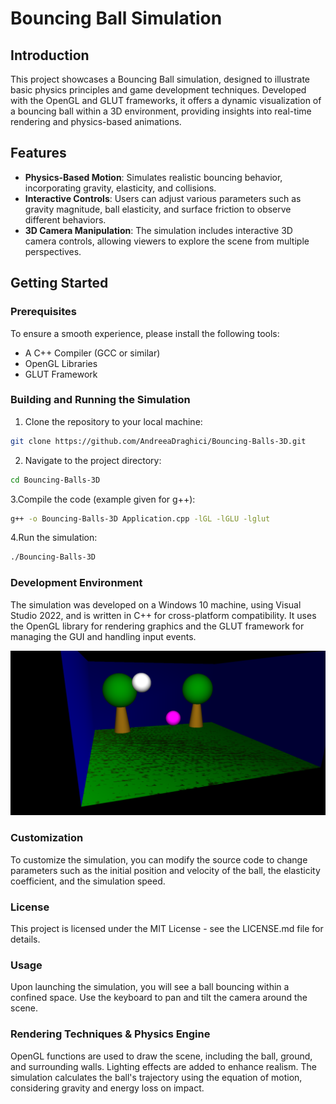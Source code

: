 # Bouncing Ball Simulation

## Introduction
This project showcases a Bouncing Ball simulation, designed to illustrate basic physics principles and game development techniques. Developed with the OpenGL and GLUT frameworks, it offers a dynamic visualization of a bouncing ball within a 3D environment, providing insights into real-time rendering and physics-based animations.

## Features
- **Physics-Based Motion**: Simulates realistic bouncing behavior, incorporating gravity, elasticity, and collisions.
- **Interactive Controls**: Users can adjust various parameters such as gravity magnitude, ball elasticity, and surface friction to observe different behaviors.
- **3D Camera Manipulation**: The simulation includes interactive 3D camera controls, allowing viewers to explore the scene from multiple perspectives.

## Getting Started

### Prerequisites
To ensure a smooth experience, please install the following tools:
- A C++ Compiler (GCC or similar)
- OpenGL Libraries
- GLUT Framework

### Building and Running the Simulation
1. Clone the repository to your local machine:
```bash
git clone https://github.com/AndreeaDraghici/Bouncing-Balls-3D.git
```

2. Navigate to the project directory:
```bash
cd Bouncing-Balls-3D
```

3.Compile the code (example given for g++):
```bash
g++ -o Bouncing-Balls-3D Application.cpp -lGL -lGLU -lglut
```

4.Run the simulation:
```bash
./Bouncing-Balls-3D
```

### Development Environment
The simulation was developed on a Windows 10 machine, using Visual Studio 2022, and is written in C++ for cross-platform compatibility. 
It uses the OpenGL library for rendering graphics and the GLUT framework for managing the GUI and handling input events.


![Output](image.png)

### Customization
To customize the simulation, you can modify the source code to change parameters such as the initial position and velocity of the ball, the elasticity coefficient, and the simulation speed.

### License
This project is licensed under the MIT License - see the LICENSE.md file for details.

### Usage
Upon launching the simulation, you will see a ball bouncing within a confined space.  Use the keyboard to pan and tilt the camera around the scene.

### Rendering Techniques & Physics Engine
OpenGL functions are used to draw the scene, including the ball, ground, and surrounding walls. Lighting effects are added to enhance realism. The simulation calculates the ball's trajectory using the equation of motion, considering gravity and energy loss on impact.